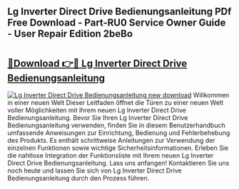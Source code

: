 ## Lg Inverter Direct Drive Bedienungsanleitung PDf Free Download - Part-RU0 Service Owner Guide - User Repair Edition 2beBo

# <h2><a href="http://df2oev.blite.top/?on=Lg+Inverter+Direct+Drive+Bedienungsanleitung">🔗Download 👉🔴 Lg Inverter Direct Drive Bedienungsanleitung</a></h2>

[![Lg Inverter Direct Drive Bedienungsanleitung new download](https://i.imgur.com/lujVjoI.png)](http://df2oev.blite.top/?on=Lg+Inverter+Direct+Drive+Bedienungsanleitung)
Willkommen in einer neuen Welt Dieser Leitfaden öffnet die Türen zu einer neuen Welt voller Möglichkeiten mit Ihrem neuen Lg Inverter Direct Drive Bedienungsanleitung. Bevor Sie Ihren Lg Inverter Direct Drive Bedienungsanleitung verwenden, finden Sie in diesem Benutzerhandbuch umfassende Anweisungen zur Einrichtung, Bedienung und Fehlerbehebung des Produkts. Es enthält schrittweise Anleitungen zur Verwendung der einzelnen Funktionen sowie wichtige Sicherheitsinformationen. Erleben Sie die nahtlose Integration der Funktionsliste mit Ihrem neuen Lg Inverter Direct Drive Bedienungsanleitung. Lass uns anfangen! Kontaktieren Sie uns noch heute und lassen Sie sich von Lg Inverter Direct Drive Bedienungsanleitung durch den Prozess führen.
